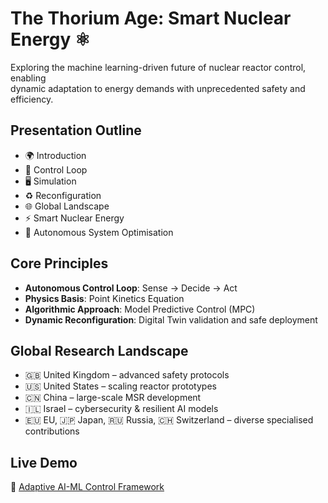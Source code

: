 # The Thorium Age: Smart Nuclear Energy ⚛️

Exploring the machine learning-driven future of nuclear reactor control, enabling  
dynamic adaptation to energy demands with unprecedented safety and efficiency.

## Presentation Outline
- 🌍 Introduction  
- 🔄 Control Loop  
- 🖥️ Simulation  
- ♻️ Reconfiguration  
- 🌐 Global Landscape  
- ⚡ Smart Nuclear Energy  
- 🤖 Autonomous System Optimisation  

## Core Principles
- **Autonomous Control Loop**: Sense → Decide → Act  
- **Physics Basis**: Point Kinetics Equation  
- **Algorithmic Approach**: Model Predictive Control (MPC)  
- **Dynamic Reconfiguration**: Digital Twin validation and safe deployment  

## Global Research Landscape
- 🇬🇧 United Kingdom – advanced safety protocols  
- 🇺🇸 United States – scaling reactor prototypes  
- 🇨🇳 China – large-scale MSR development  
- 🇮🇱 Israel – cybersecurity & resilient AI models  
- 🇪🇺 EU, 🇯🇵 Japan, 🇷🇺 Russia, 🇨🇭 Switzerland – diverse specialised contributions  

## Live Demo
🔗 [Adaptive AI-ML Control Framework](https://devloper-gazi.github.io/Control-Loop-System-in-Nuclear-Systems/)
